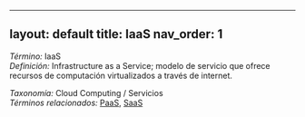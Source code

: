 
---
layout: default
title: IaaS
nav_order: 1
---

*Término:* IaaS  
*Definición:* Infrastructure as a Service; modelo de servicio que ofrece recursos de computación virtualizados a través de internet.

*Taxonomía:* Cloud Computing / Servicios  
*Términos relacionados:* [PaaS](https://maleniski.github.io/diccionario-angl-tec-mx/docs/alfabeticamente/P/paas/), [SaaS](https://maleniski.github.io/diccionario-angl-tec-mx/docs/alfabeticamente/S/saas/)
